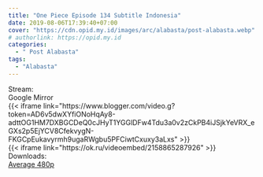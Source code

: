 ```yaml
---
title: "One Piece Episode 134 Subtitle Indonesia"
date: 2019-08-06T17:39:40+07:00
cover: "https://cdn.opid.my.id/images/arc/alabasta/post-alabasta.webp" # Optional, cover
# authorlink: https://opid.my.id
categories:
  - " Post Alabasta"
tags:
  - "Alabasta"
---
```

<div class="ui menu violet borderless inverted">
  <div class="header item active">
        Stream:
    </div>
  <a class="active item" data-tab="google">
    <i class="google drive icon"></i> Google
  </a>
  <a class="item nounderline" data-tab="mirror">
    <i class="odnoklassniki icon"></i> Mirror
  </a>
</div>
<div class="ui bottom attached tab segment active" style="border:0 !important;" data-tab="google">
  {{< iframe link="https://www.blogger.com/video.g?token=AD6v5dwXYfiONoHqAy8-adttOG1HM7DXBGCDeQ0cJHyT1YGGlDFw4Tdu3a0v2zCkPB4iJSjkYeVRX_eGXs2p5EjYCV8CfekvygN-FKGCpEukavyrmh9ugaRWgbu5PFCiwtCxuxy3aLxs" >}}
</div>
<div class="ui bottom attached tab segment" style="border:0 !important;" data-tab="mirror">
  {{< iframe link="https://ok.ru/videoembed/2158865287926" >}}
</div>
<div class="ui menu violet borderless inverted">
  <div class="header item active">
        Downloads:
    </div>
  <a class="item nounderline" href="https://ouo.io/KFBbOX" target="_blank" rel="dofollow"><i class="google drive icon"></i>
    Average 480p</a>
</div>